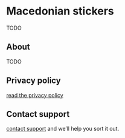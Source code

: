 # Macedonian stickers

TODO

## About

TODO

## Privacy policy

[read the privacy policy](https://minimoog.github.io/mkd_stickers/privacypolicy)

## Contact support 

[contact support](mailto:minimoog77@gmail.com) and we’ll help you sort it out.
